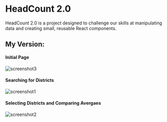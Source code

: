 # HeadCount 2.0

HeadCount 2.0 is a project designed to challenge our skills at manipulating data and creating small, reusable React components.  

## My Version:


#### Initial Page

![screenshot3](https://user-images.githubusercontent.com/35910428/44312384-414ff500-a3b4-11e8-9bda-c193c7b97f08.png)

#### Searching for Districts
![screenshot1](https://user-images.githubusercontent.com/35910428/44312377-21203600-a3b4-11e8-8483-fa930e09c45b.png)

#### Selecting Districts and Comparing Avergaes

![screenshot2](https://user-images.githubusercontent.com/35910428/44312362-fb932c80-a3b3-11e8-8840-1abd8b9a01be.png)

